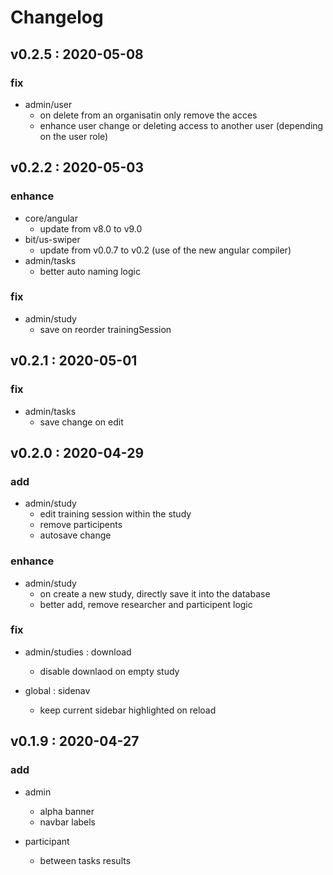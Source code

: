 # Changelog
## v0.2.5 : 2020-05-08
 ### fix
  - admin/user
    - on delete from an organisatin only remove the acces
    - enhance user change or deleting access to another user (depending on the user role)

## v0.2.2 : 2020-05-03
### enhance
  - core/angular
    - update from v8.0 to v9.0
  - bit/us-swiper
    - update from v0.0.7 to v0.2 (use of the new angular compiler)
  - admin/tasks
    - better auto naming logic
 
 ### fix
  - admin/study
    - save on reorder trainingSession

## v0.2.1 : 2020-05-01
### fix
  - admin/tasks
    - save change on edit

## v0.2.0 : 2020-04-29

### add
  - admin/study
      - edit training session within the study
      - remove participents
      - autosave change
  
### enhance
  - admin/study
      - on create a new study, directly save it into the database
      - better add, remove researcher and participent logic
### fix
  - admin/studies : download
      - disable downlaod on empty study
      
  - global : sidenav
      - keep current sidebar highlighted on reload 
      
## v0.1.9 : 2020-04-27

### add
  - admin
      - alpha banner
      - navbar labels
  
  - participant
      - between tasks results
